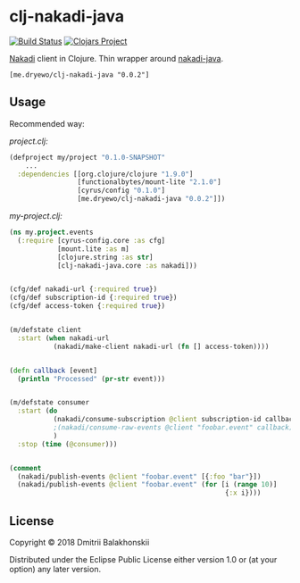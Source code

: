 # clj-nakadi-java
[![Build Status](https://travis-ci.org/dryewo/clj-nakadi-java.svg?branch=master)](https://travis-ci.org/dryewo/clj-nakadi-java)
[![Clojars Project](https://img.shields.io/clojars/v/me.dryewo/clj-nakadi-java.svg)](https://clojars.org/me.dryewo/clj-nakadi-java)

[Nakadi] client in Clojure. Thin wrapper around [nakadi-java].

```
[me.dryewo/clj-nakadi-java "0.0.2"]
```

## Usage

Recommended way:

*project.clj:*
```clj
(defproject my/project "0.1.0-SNAPSHOT"
    ...
  :dependencies [[org.clojure/clojure "1.9.0"]
                 [functionalbytes/mount-lite "2.1.0"]
                 [cyrus/config "0.1.0"]
                 [me.dryewo/clj-nakadi-java "0.0.2"]])
```

*my-project.clj:*
```clj
(ns my.project.events
  (:require [cyrus-config.core :as cfg]
            [mount.lite :as m]
            [clojure.string :as str]
            [clj-nakadi-java.core :as nakadi]))


(cfg/def nakadi-url {:required true})
(cfg/def subscription-id {:required true})
(cfg/def access-token {:required true})


(m/defstate client
  :start (when nakadi-url
           (nakadi/make-client nakadi-url (fn [] access-token))))


(defn callback [event]
  (println "Processed" (pr-str event)))


(m/defstate consumer
  :start (do
           (nakadi/consume-subscription @client subscription-id callback)
           ;(nakadi/consume-raw-events @client "foobar.event" callback)
           )
  :stop (time (@consumer)))


(comment
  (nakadi/publish-events @client "foobar.event" [{:foo "bar"}])
  (nakadi/publish-events @client "foobar.event" (for [i (range 10)]
                                                      {:x i})))
```


## License

Copyright © 2018 Dmitrii Balakhonskii

Distributed under the Eclipse Public License either version 1.0 or (at
your option) any later version.

[Nakadi]: https://zalando.github.io/nakadi/
[nakadi-java]: https://github.com/dehora/nakadi-java
